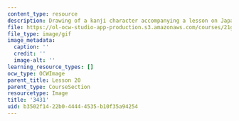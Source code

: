 ```yaml
---
content_type: resource
description: Drawing of a kanji character accompanying a lesson on Japanese.
file: https://ol-ocw-studio-app-production.s3.amazonaws.com/courses/21g-504-japanese-iv-spring-2009/b3502f1422b044444535b10f35a94254_3431.gif
file_type: image/gif
image_metadata:
  caption: ''
  credit: ''
  image-alt: ''
learning_resource_types: []
ocw_type: OCWImage
parent_title: Lesson 20
parent_type: CourseSection
resourcetype: Image
title: '3431'
uid: b3502f14-22b0-4444-4535-b10f35a94254
---
```

